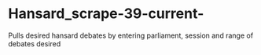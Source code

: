 # Hansard_scrape-39-current-
Pulls desired hansard debates by entering parliament, session and range of debates desired 
